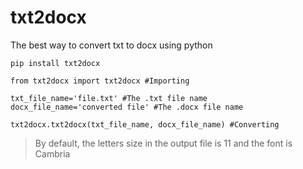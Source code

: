 # txt2docx
The best way to convert txt to docx using python

```pip
pip install txt2docx
```

```python3
from txt2docx import txt2docx #Importing

txt_file_name='file.txt' #The .txt file name
docx_file_name='converted file' #The .docx file name

txt2docx.txt2docx(txt_file_name, docx_file_name) #Converting
```


> By default, the letters size in the output file is 11 and the font is Cambria 
